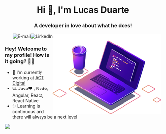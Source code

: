 <h1 align="center">Hi 👋, I'm Lucas Duarte</h1>
<h3 align="center">A developer in love about what he does!</h3>

<img align="right" src="https://raw.githubusercontent.com/LucasDuarteInacio/LucasDuarteInacio/main/img/computer-illustration.png" width="350"/>

<a href="https://www.linkedin.com/in/lucas-duarte-inacio/">
<img align="right" alt="LinkedIn" src="https://img.shields.io/badge/-Lucas%20Duarte-blue"/>
</a>

<a href="mailto:lucasduarteinacio@gmail.com">
<img align="right" alt="E-mail" src="https://img.shields.io/badge/-How%20to%20reach%20me-red"/>
</a>

<br/>

### Hey! Welcome to my profile! How is it going? 👋😄

- 🚀 I’m currently working at [ACT Digital](https://actdigital.com/pt)
- 💻 Java❤️ , Node, Angular, React, React Native
- ✨ Learning is continuous and there will always be a next level

 <div>
  <a href="https://github.com/lucasduarteinacio">
  <img height="140px" width"50%" src="https://github-readme-stats.vercel.app/api?username=lucasduarteinacio&show_icons=true&theme=dark&include_all_commits=true&count_private=true"/>
 <!-- <img height="140px" width"50%" src="https://github-readme-stats.vercel.app/api/top-langs/?username=lucasduarteinacio&layout=compact&langs_count=7&theme=dark"/> -->
</div>


<!--
**LucasDuarteInacio/LucasDuarteInacio** is a ✨ _special_ ✨ repository because its `README.md` (this file) appears on your GitHub profile.

Here are some ideas to get you started:

- 🔭 I’m currently working on ...
- 🌱 I’m currently learning ...
- 👯 I’m looking to collaborate on ...
- 🤔 I’m looking for help with ...
- 💬 Ask me about ...
- 📫 How to reach me: ...
- 😄 Pronouns: ...
- ⚡ Fun fact: ...
-->
